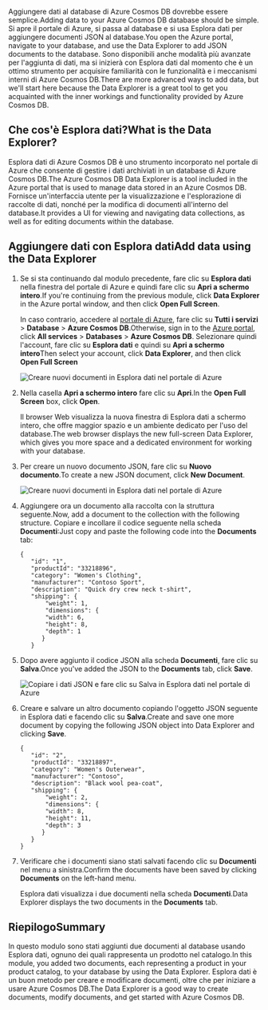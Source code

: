 <span data-ttu-id="a9f1b-101">Aggiungere dati al database di Azure Cosmos DB dovrebbe essere semplice.</span><span class="sxs-lookup"><span data-stu-id="a9f1b-101">Adding data to your Azure Cosmos DB database should be simple.</span></span> <span data-ttu-id="a9f1b-102">Si apre il portale di Azure, si passa al database e si usa Esplora dati per aggiungere documenti JSON al database.</span><span class="sxs-lookup"><span data-stu-id="a9f1b-102">You open the Azure portal, navigate to your database, and use the Data Explorer to add JSON documents to the database.</span></span> <span data-ttu-id="a9f1b-103">Sono disponibili anche modalità più avanzate per l'aggiunta di dati, ma si inizierà con Esplora dati dal momento che è un ottimo strumento per acquisire familiarità con le funzionalità e i meccanismi interni di Azure Cosmos DB.</span><span class="sxs-lookup"><span data-stu-id="a9f1b-103">There are more advanced ways to add data, but we'll start here because the Data Explorer is a great tool to get you acquainted with the inner workings and functionality provided by Azure Cosmos DB.</span></span>

## <a name="what-is-the-data-explorer"></a><span data-ttu-id="a9f1b-104">Che cos'è Esplora dati?</span><span class="sxs-lookup"><span data-stu-id="a9f1b-104">What is the Data Explorer?</span></span>
<span data-ttu-id="a9f1b-105">Esplora dati di Azure Cosmos DB è uno strumento incorporato nel portale di Azure che consente di gestire i dati archiviati in un database di Azure Cosmos DB.</span><span class="sxs-lookup"><span data-stu-id="a9f1b-105">The Azure Cosmos DB Data Explorer is a tool included in the Azure portal that is used to manage data stored in an Azure Cosmos DB.</span></span> <span data-ttu-id="a9f1b-106">Fornisce un'interfaccia utente per la visualizzazione e l'esplorazione di raccolte di dati, nonché per la modifica di documenti all'interno del database.</span><span class="sxs-lookup"><span data-stu-id="a9f1b-106">It provides a UI for viewing and navigating data collections, as well as for editing documents within the database.</span></span>

## <a name="add-data-using-the-data-explorer"></a><span data-ttu-id="a9f1b-107">Aggiungere dati con Esplora dati</span><span class="sxs-lookup"><span data-stu-id="a9f1b-107">Add data using the Data Explorer</span></span>

1. <span data-ttu-id="a9f1b-108">Se si sta continuando dal modulo precedente, fare clic su **Esplora dati** nella finestra del portale di Azure e quindi fare clic su **Apri a schermo intero**.</span><span class="sxs-lookup"><span data-stu-id="a9f1b-108">If you're continuing from the previous module, click **Data Explorer** in the Azure portal window, and then click **Open Full Screen**.</span></span>

    <span data-ttu-id="a9f1b-109">In caso contrario, accedere al [portale di Azure](https://portal.azure.com/?azure-portal=true), fare clic su **Tutti i servizi** > **Database** > **Azure Cosmos DB**.</span><span class="sxs-lookup"><span data-stu-id="a9f1b-109">Otherwise, sign in to the [Azure portal](https://portal.azure.com/?azure-portal=true), click **All services** > **Databases** > **Azure Cosmos DB**.</span></span> <span data-ttu-id="a9f1b-110">Selezionare quindi l'account, fare clic su **Esplora dati** e quindi su **Apri a schermo intero**</span><span class="sxs-lookup"><span data-stu-id="a9f1b-110">Then select your account, click **Data Explorer**, and then click **Open Full Screen**</span></span>
 
   ![Creare nuovi documenti in Esplora dati nel portale di Azure](../media-draft/3-azure-cosmosdb-data-explorer-full-screen.png)

2. <span data-ttu-id="a9f1b-112">Nella casella **Apri a schermo intero** fare clic su **Apri**.</span><span class="sxs-lookup"><span data-stu-id="a9f1b-112">In the **Open Full Screen** box, click **Open**.</span></span>

    <span data-ttu-id="a9f1b-113">Il browser Web visualizza la nuova finestra di Esplora dati a schermo intero, che offre maggior spazio e un ambiente dedicato per l'uso del database.</span><span class="sxs-lookup"><span data-stu-id="a9f1b-113">The web browser displays the new full-screen Data Explorer, which gives you more space and a dedicated environment for working with your database.</span></span>

3. <span data-ttu-id="a9f1b-114">Per creare un nuovo documento JSON, fare clic su **Nuovo documento**.</span><span class="sxs-lookup"><span data-stu-id="a9f1b-114">To create a new JSON document, click **New Document**.</span></span>

   ![Creare nuovi documenti in Esplora dati nel portale di Azure](../media-draft/3-azure-cosmosdb-data-explorer-new-document.png)

4. <span data-ttu-id="a9f1b-116">Aggiungere ora un documento alla raccolta con la struttura seguente.</span><span class="sxs-lookup"><span data-stu-id="a9f1b-116">Now, add a document to the collection with the following structure.</span></span> <span data-ttu-id="a9f1b-117">Copiare e incollare il codice seguente nella scheda **Documenti**:</span><span class="sxs-lookup"><span data-stu-id="a9f1b-117">Just copy and paste the following code into the **Documents** tab:</span></span>

     ```
    {
        "id": "1",
        "productId": "33218896",
        "category": "Women's Clothing",
        "manufacturer": "Contoso Sport",
        "description": "Quick dry crew neck t-shirt",
        "shipping": {
            "weight": 1,
            "dimensions": {
            "width": 6,
            "height": 8,
            "depth": 1
           }
        }
     ```

5. <span data-ttu-id="a9f1b-118">Dopo avere aggiunto il codice JSON alla scheda **Documenti**, fare clic su **Salva**.</span><span class="sxs-lookup"><span data-stu-id="a9f1b-118">Once you've added the JSON to the **Documents** tab, click **Save**.</span></span>

    ![Copiare i dati JSON e fare clic su Salva in Esplora dati nel portale di Azure](../media-draft/3-azure-cosmosdb-data-explorer-save-document.png)

6. <span data-ttu-id="a9f1b-120">Creare e salvare un altro documento copiando l'oggetto JSON seguente in Esplora dati e facendo clic su **Salva**.</span><span class="sxs-lookup"><span data-stu-id="a9f1b-120">Create and save one more document by copying the following JSON object into Data Explorer and clicking **Save**.</span></span>

     ```
    {
        "id": "2",
        "productId": "33218897",
        "category": "Women's Outerwear",
        "manufacturer": "Contoso",
        "description": "Black wool pea-coat",
        "shipping": {
            "weight": 2,
            "dimensions": {
            "width": 8,
            "height": 11,
            "depth": 3
           }
        }
    }
     ```

7. <span data-ttu-id="a9f1b-121">Verificare che i documenti siano stati salvati facendo clic su **Documenti** nel menu a sinistra.</span><span class="sxs-lookup"><span data-stu-id="a9f1b-121">Confirm the documents have been saved by clicking **Documents** on the left-hand menu.</span></span> 

    <span data-ttu-id="a9f1b-122">Esplora dati visualizza i due documenti nella scheda **Documenti**.</span><span class="sxs-lookup"><span data-stu-id="a9f1b-122">Data Explorer displays the two documents in the **Documents** tab.</span></span>

## <a name="summary"></a><span data-ttu-id="a9f1b-123">Riepilogo</span><span class="sxs-lookup"><span data-stu-id="a9f1b-123">Summary</span></span>

<span data-ttu-id="a9f1b-124">In questo modulo sono stati aggiunti due documenti al database usando Esplora dati, ognuno dei quali rappresenta un prodotto nel catalogo.</span><span class="sxs-lookup"><span data-stu-id="a9f1b-124">In this module, you added two documents, each representing a product in your product catalog, to your database by using the Data Explorer.</span></span> <span data-ttu-id="a9f1b-125">Esplora dati è un buon metodo per creare e modificare documenti, oltre che per iniziare a usare Azure Cosmos DB.</span><span class="sxs-lookup"><span data-stu-id="a9f1b-125">The Data Explorer is a good way to create documents, modify documents, and get started with Azure Cosmos DB.</span></span>  
